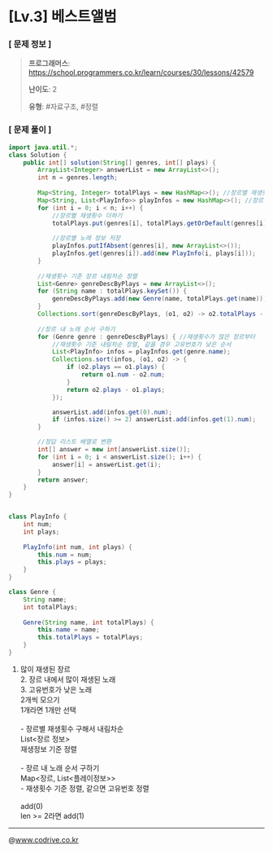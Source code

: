 # [Lv.3] 베스트앨범

### [ 문제 정보 ]
> **프로그래머스**: https://school.programmers.co.kr/learn/courses/30/lessons/42579
> 
> **난이도**: 2
>
> **유형**: #자료구조, #정렬


### [ 문제 풀이 ]
```Java
import java.util.*;
class Solution {
    public int[] solution(String[] genres, int[] plays) {
        ArrayList<Integer> answerList = new ArrayList<>();
        int n = genres.length;
        
        Map<String, Integer> totalPlays = new HashMap<>(); //장르별 재생횟수
        Map<String, List<PlayInfo>> playInfos = new HashMap<>(); //장르별 노래 정보
        for (int i = 0; i < n; i++) {
            //장르별 재생횟수 더하기
            totalPlays.put(genres[i], totalPlays.getOrDefault(genres[i], 0) + plays[i]); 
            
            //장르별 노래 정보 저장
            playInfos.putIfAbsent(genres[i], new ArrayList<>());
            playInfos.get(genres[i]).add(new PlayInfo(i, plays[i]));
        }
        
        //재생횟수 기준 장르 내림차순 정렬
        List<Genre> genreDescByPlays = new ArrayList<>();
        for (String name : totalPlays.keySet()) {
            genreDescByPlays.add(new Genre(name, totalPlays.get(name)));
        }
        Collections.sort(genreDescByPlays, (o1, o2) -> o2.totalPlays - o1.totalPlays);
        
        //장르 내 노래 순서 구하기
        for (Genre genre : genreDescByPlays) { //재생횟수가 많은 장르부터
            //재생횟수 기준 내림차순 정렬, 같을 경우 고유번호가 낮은 순서
            List<PlayInfo> infos = playInfos.get(genre.name);
            Collections.sort(infos, (o1, o2) -> {
                if (o2.plays == o1.plays) {
                    return o1.num - o2.num;
                }
                return o2.plays - o1.plays;
            });

            answerList.add(infos.get(0).num);
            if (infos.size() >= 2) answerList.add(infos.get(1).num);
        }

        //정답 리스트 배열로 변환
        int[] answer = new int[answerList.size()];
        for (int i = 0; i < answerList.size(); i++) {
            answer[i] = answerList.get(i);
        }
        return answer;
    }
}


class PlayInfo {
    int num;
    int plays;
    
    PlayInfo(int num, int plays) {
        this.num = num;
        this.plays = plays;
    }
}

class Genre {
    String name;
    int totalPlays;
    
    Genre(String name, int totalPlays) {
        this.name = name;
        this.totalPlays = totalPlays;
    }
}
```
1. 많이 재생된 장르<br>2. 장르 내에서 많이 재생된 노래<br>3. 고유번호가 낮은 노래<br>2개씩 모으기<br>1개라면 1개만 선택<br><br>- 장르별 재생횟수 구해서 내림차순<br>List<장르 정보><br>재생정보 기준 정렬<br><br>- 장르 내 노래 순서 구하기<br>Map<장르, List<플레이정보>><br>- 재생횟수 기준 정렬, 같으면 고유번호 정렬<br><br>add(0)<br>len >= 2라면 add(1)


---
@www.codrive.co.kr